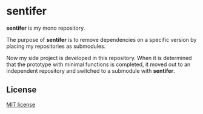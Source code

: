 # sentifer

**sentifer** is my mono repository.

The purpose of **sentifer** is to remove dependencies on a specific version by placing my repositories as submodules.

Now my side project is developed in this repository. When it is determined that the prototype with minimal functions is completed, it moved out to an independent repository and switched to a submodule with **sentifer**.

## License

[MIT license](LICENSE)
